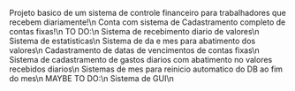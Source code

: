 Projeto basico de um sistema de controle financeiro para trabalhadores que recebem diariamente!\n
Conta com sistema de Cadastramento completo de contas fixas!\n
TO DO:\n
  Sistema de recebimento diario de valores\n
  Sistema de estatisticas\n
  Sistema de da e mes para abatimento dos valores\n
  Cadastramento de datas de vencimentos de contas fixas\n
  Sistema de cadastramento de gastos diarios com abatimento no valores recebidos diarios\n
  Sistemas de mes para reinicio automatico do DB ao fim do mes\n
MAYBE TO DO:\n
  Sistema de GUI\n
